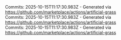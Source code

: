 Commits: 2025-10-15T11:17:30.983Z - Generated via https://github.com/marketplace/actions/artificial-grass
<br>
Commits: 2025-10-15T11:17:30.983Z - Generated via https://github.com/marketplace/actions/artificial-grass
<br>
Commits: 2025-10-15T11:17:30.983Z - Generated via https://github.com/marketplace/actions/artificial-grass
<br>
